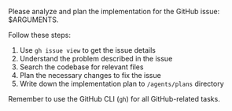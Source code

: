 Please analyze and plan the implementation for the GitHub issue: $ARGUMENTS.

Follow these steps:

1. Use `gh issue view` to get the issue details
2. Understand the problem described in the issue
3. Search the codebase for relevant files
4. Plan the necessary changes to fix the issue
5. Write down the implementation plan to `/agents/plans` directory

Remember to use the GitHub CLI (`gh`) for all GitHub-related tasks.

